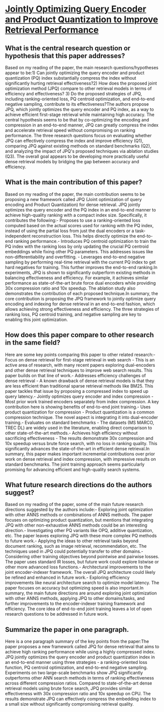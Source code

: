 # [Jointly Optimizing Query Encoder and Product Quantization to Improve   Retrieval Performance](https://arxiv.org/abs/2108.00644)

## What is the central research question or hypothesis that this paper addresses?

Based on my reading of the paper, the main research questions/hypotheses appear to be:1) Can jointly optimizing the query encoder and product quantization (PQ) index substantially compress the index without significantly hurting retrieval effectiveness?2) How does the proposed joint optimization method (JPQ) compare to other retrieval models in terms of efficiency and effectiveness? 3) Do the proposed strategies of JPQ, including ranking-oriented loss, PQ centroid optimization, and end-to-end negative sampling, contribute to its effectiveness?The authors propose JPQ, which jointly optimizes the query encoder and PQ index, as a way to achieve efficient first-stage retrieval while maintaining high accuracy. The central hypothesis seems to be that by co-optimizing the encoding and compression in an end-to-end manner, JPQ can greatly compress the index and accelerate retrieval speed without compromising on ranking performance. The three research questions focus on evaluating whether JPQ can effectively compress the index and improve efficiency (Q1), comparing JPQ against existing methods on standard benchmarks (Q2), and analyzing the impact of JPQ's proposed techniques via ablation studies (Q3). The overall goal appears to be developing more practically useful dense retrieval models by bridging the gap between accuracy and efficiency.


## What is the main contribution of this paper?

Based on my reading of the paper, the main contribution seems to be proposing a new framework called JPQ (Joint optimization of query encoding and Product Quantization) for dense retrieval. JPQ jointly optimizes the query encoder and the PQ index in an end-to-end manner to achieve high-quality ranking with a compact index size. Specifically, it contributes the following:- Proposes to use a ranking-oriented loss computed based on the actual scores used for ranking with the PQ index, instead of using the partial loss from just the dual encoders or a task-independent reconstruction loss. This helps directly optimize the end-to-end ranking performance.- Introduces PQ centroid optimization to train the PQ index with the ranking loss by only updating the crucial PQ centroid embeddings while fixing other PQ parameters. This addresses issues like non-differentiability and overfitting. - Leverages end-to-end negative sampling by performing real-time retrieval with the current PQ index to get hard negatives for training. This further improves the end-to-end ranking.In experiments, JPQ is shown to significantly outperform existing methods in balancing effectiveness and efficiency. For example, it achieves similar performance as state-of-the-art brute force dual encoders while providing 30x compression ratio and 10x speedup. The ablation study also demonstrates the contribution of each proposed technique.In summary, the core contribution is proposing the JPQ framework to jointly optimize query encoding and indexing for dense retrieval in an end-to-end fashion, which allows achieving strong effectiveness and efficiency. The three strategies of ranking loss, PQ centroid training, and negative sampling are key to enabling this joint optimization.


## How does this paper compare to other research in the same field?

Here are some key points comparing this paper to other related research:- Focus on dense retrieval for first-stage retrieval in web search - This is an active area of research, with many recent papers exploring dual-encoders and other dense retrieval techniques to improve web search results. This paper builds on that line of work.- Addresses efficiency challenges of dense retrieval - A known drawback of dense retrieval models is that they are less efficient than traditional sparse retrieval methods like BM25. This paper tackles that issue by proposing a compressed index to speed up query latency.- Jointly optimizes query encoder and index compression - Most prior work trained encoders separately from index compression. A key contribution here is showing benefits of end-to-end joint training.- Uses product quantization for compression - Product quantization is a common compression technique. The novel aspect is integrating it into dual-encoder training.- Evaluates on standard benchmarks - The datasets (MS MARCO, TREC DL) are widely used in the literature, enabling direct comparison to other state-of-the-art methods.- Achieves high efficiency without sacrificing effectiveness - The results demonstrate 30x compression and 10x speedup versus brute force search, with no loss in ranking quality. This significantly advances the state-of-the-art in efficient dense retrieval.In summary, this paper makes important incremental contributions over prior work on dense retrieval and index compression, with impressive results on standard benchmarks. The joint training approach seems particularly promising for advancing efficient and high-quality search systems.


## What future research directions do the authors suggest?

Based on my reading of the paper, some of the main future research directions suggested by the authors include:- Exploring joint optimization with other ANNS methods or combinations of ANNS methods. The paper focuses on optimizing product quantization, but mentions that integrating JPQ with other non-exhaustive ANNS methods could be an interesting direction.- Investigating other PQ variants like OPQ, additive quantization, etc. The paper leaves exploring JPQ with these more complex PQ methods to future work.- Applying the ideas to other retrieval tasks beyond document ranking, such as image retrieval, recommendation, etc. The techniques used in JPQ could potentially transfer to other domains.- Considering other training objectives beyond pointwise and pairwise losses. The paper uses standard IR losses, but future work could explore listwise or other more advanced loss functions.- Architectural improvements to the joint encoder-indexer framework. The overall JPQ architecture could likely be refined and enhanced in future work.- Exploring efficiency improvements like neural architecture search to optimize model latency. The paper focuses on accuracy but optimizing speed is also important.In summary, the main future directions are around exploring joint optimization with other ANNS methods, applying JPQ to other domains/tasks, and further improvements to the encoder-indexer training framework and efficiency. The core idea of end-to-end joint training leaves a lot of open research questions to be addressed in future work.


## Summarize the paper in one paragraph.

Here is a one paragraph summary of the key points from the paper:The paper proposes a new framework called JPQ for dense retrieval that aims to achieve high ranking performance while using a highly compressed index. JPQ jointly optimizes the query encoder and product quantization index in an end-to-end manner using three strategies - a ranking-oriented loss function, PQ centroid optimization, and end-to-end negative sampling. Experiments on two large-scale benchmarks show JPQ significantly outperforms other ANN search methods in terms of ranking effectiveness across different compression ratios. Compared to state-of-the-art dense retrieval models using brute force search, JPQ provides similar effectiveness with 30x compression ratio and 10x speedup on CPU. The results demonstrate JPQ can effectively compress the embedding index to a small size without significantly compromising retrieval quality.
